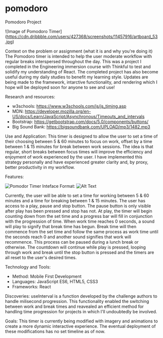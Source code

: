 # pomodoro
Pomodoro Project

![Image of Pomodoro Timer]
(https://cdn.dribbble.com/users/427368/screenshots/11457916/artboard_53.jpg)

Context on the problem or assignment (what it is and why you're doing it)
The Pomodoro timer is intended to help the user moderate workflow with regular breaks interspersed throughout the day.
This was a project I completed in the Engineering immersion course with Thinkful to test and solidify my understanding of React.
The completed project has also become useful during my daily studies to benefit my learning style.
Updates are being made to the framework, intarctive functionality, and rendering which I hope will be deployed soon for anyone to see and use!

Research and resources:
 - w3schools: https://www.w3schools.com/js/js_timing.asp
 - MDN: https://developer.mozilla.org/en-US/docs/Learn/JavaScript/Asynchronous/Timeouts_and_intervals
 - Bootstrap: https://getbootstrap.com/docs/5.0/components/buttons/
 - Big Sound Bank: https://bigsoundbank.com/UPLOAD/mp3/1482.mp3

Use and Application:
  This timer is designed to allow the user to set a time of their choosing between 5 & 60 minutes to focus on work,
  offset by a time between 1 & 15 minutes for break between work sessions. The idea is that regular, short breaks between focus times
  will improve the efficiency and enjoyment of work experienced by the user. I have implemented this strategy personally and have
  experienced greater clarity and, by proxy, better productivity in my workflow.


Features:

![Pomodor Timer Inteface](/src/media/Active_Screen_Shot.png)
Format: ![Alt Text](url)

  Currently, the user will be able to set a time for working between 5 & 60 minutes and a time for breaking between 1 & 15 minutes.
  The user has access to a play, pause and stop button. The pause button is only visible after play has been pressed and stop has not.
  At play, the timer will begin counting down from the set time and a progress bar will fill in conjunction with the progression of time.
  When work time reaches 0 seconds, a sound will play to signify that break time has begun. Break time will then commence from the set time
  and follow the same process as work time until the seconds reach 0 and another sound signifies that work will recommence.
  This process can be paused during a lunch break or otherwise. The countdown will continue while play is pressed,
  looping through work and break until the stop button is pressed and the timers are all reset to the user's desired times.


Technology and Tools:
  - Method: Mobile First Development
  - Languages: JavaScript ES6, HTML5, CSS3
  - Frameworks: React

Discoveries:
  useInterval is a function developed by the challenge authors to handle milisecond progression. This functionality enabled the switching
  between work and break times and reavealed an efficient method for handling time progression for projects in which I'll undoubtedly be involved.

Goals:
  This timer is currently being modified with imagery and animations to create a more dynamic interactive experience. The eventual deployment
  of these modifications has no set timeline as of now.
